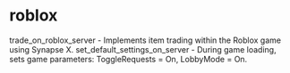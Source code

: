 # roblox

  trade_on_roblox_server - Implements item trading within the Roblox game using Synapse X.
  set_default_settings_on_server - During game loading, sets game parameters: ToggleRequests = On, LobbyMode = On.
